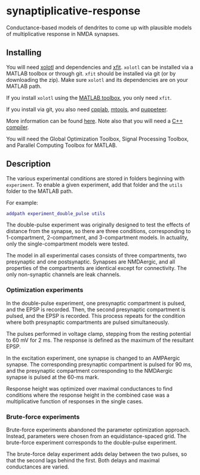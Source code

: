 # synaptiplicative-response

Conductance-based models of dendrites to come up with plausible models of multiplicative
response in NMDA synapses.

## Installing

You will need [xolotl](https://github.com/sg-s/xolotl) and dependencies and [xfit](https://github.com/sg-s/xfit).
`xolotl` can be installed via a MATLAB toolbox or through git.
`xfit` should be installed via git (or by downloading the zip).
Make sure `xolotl` and its dependencies are on your MATLAB path.

If you install `xolotl` using the [MATLAB toolbox](https://xolotl.readthedocs.io/en/master/tutorials/start-here/#installing-xolotl), you only need `xfit`.

If you install via git, you also need [cpplab](https://github.com/sg-s/cpplab),
[mtools](https://github.com/sg-s/srinivas.gs_mtools), and [puppeteer](https://github.com/sg-s/puppeteer).

More information can be found [here](https://go.brandeis.edu/xolotl).
Note also that you will need a [C++ compiler](https://xolotl.readthedocs.io/en/master/tutorials/start-here/#installing-a-compiler).

You will need the Global Optimization Toolbox, Signal Processing Toolbox, and Parallel Computing Toolbox for MATLAB.

## Description

The various experimental conditions are stored in folders beginning with `experiment`.
To enable a given experiment, add that folder and the `utils` folder to the MATLAB path.

For example:

```matlab
addpath experiment_double_pulse utils
```

The double-pulse experiment was originally designed to test the effects of distance from the synapse,
so there are three conditions, corresponding to 1-compartment, 2-compartment, and 3-compartment models.
In actuality, only the single-compartment models were tested.

The model in all experimental cases consists of three compartments, two presynaptic and one postsynaptic.
Synapses are NMDAergic, and all properties of the compartments are identical except for connectivity.
The only non-synaptic channels are leak channels.

### Optimization experiments

In the double-pulse experiment, one presynaptic compartment is pulsed,
and the EPSP is recorded. Then, the second presynaptic compartment is pulsed,
and the EPSP is recorded.
This process repeats for the condition where both presynaptic compartments are pulsed simultaneously.

The pulses performed in voltage clamp, stepping from the resting potential to 60 mV for 2 ms.
The response is defined as the maximum of the resultant EPSP.

In the excitation experiment, one synapse is changed to an AMPAergic synapse.
The corresponding presynaptic compartment is pulsed for 90 ms,
and the presynaptic compartment corresponding to the NMDAergic synapse is pulsed at the 60-ms mark.

Response height was optimized over maximal conductances to find conditions
where the response height in the combined case was a multiplicative function of
responses in the single cases.

### Brute-force experiments

Brute-force experiments abandoned the parameter optimization approach.
Instead, parameters were chosen from an equidistance-spaced grid.
The brute-force experiment corresponds to the double-pulse experiment.

The brute-force delay experiment adds delay between the two pulses, so that the
second lags behind the first.
Both delays and maximal conductances are varied.
